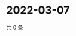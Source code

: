 # 2022-03-07

共 0 条

<!-- BEGIN WEIBO -->
<!-- 最后更新时间 Mon Mar 07 2022 14:18:40 GMT+0800 (China Standard Time) -->

<!-- END WEIBO -->
